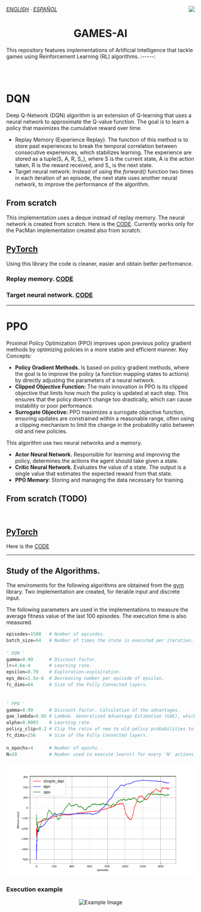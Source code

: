 *[ENGLISH](README.md) ∙ [ESPAÑOL](https://github.com/Danipiza/Games-AI/blob/main/README_ESP.md)* <img align="right" src="https://visitor-badge.laobi.icu/badge?page_id=danipiza.Games-AI" />

<h1 align="center"> GAMES-AI</h1>

This repository features implementations of Artificial Intelligence that tackle games using Reinforcement Learning (RL) algorithms.
:-----:

<br>
<br>
<!-- 
# INDEX
1. [DQN](#dqn)
-->

# DQN 
Deep Q-Network (DQN) algorithm is an extension of Q-learning that uses a neural network to approximate the Q-value function. The goal is to learn a policy that maximizes the cumulative reward over time. 
- Replay Memory (Experience Replay). The function of this method is to store past experiences to break the temporal correlation between consecutive experiences, which stabilizes learning. The experience are stored as a tuple(S, A, R, S_), where S is the current state, A is the action taken, R is the reward received, and S_ is the next state.
- Target neural network: Instead of using the _forward()_ function two times in each iteration of an episode, the next state uses another neural network, to improve the performance of the algorithm.

## From scratch 
This implementation uses a deque instead of replay memory. The neural network is created from scratch. Here is the [CODE](https://github.com/Danipiza/Games-AI/blob/main/AI_Models/from_scratch/simple_dqn.py). Currently works only for the PacMan implementation created also from scratch.

## [PyTorch](https://github.com/pytorch/pytorch) 
Using this library the code is cleaner, easier and obtain better performance. 

### Replay memory. [CODE](https://github.com/Danipiza/Games-AI/blob/main/AI_Models/pytorch/simple_dqn.py)

### Target neural network. [CODE](https://github.com/Danipiza/Games-AI/blob/main/AI_Models/pytorch/dqn.py)
<hr>

# PPO
Proximal Policy Optimization (PPO) improves upon previous policy gradient methods by optimizing policies in a more stable and efficient manner. Key Concepts:
- **Policy Gradient Methods.** Is based on policy gradient methods, where the goal is to improve the policy (a function mapping states to actions) by directly adjusting the parameters of a neural network.
- **Clipped Objective Function:** The main innovation in PPO is its clipped objective that limits how much the policy is updated at each step. This ensures that the policy doesn't change too drastically, which can cause instability or poor performance.
- **Surrogate Objective:** PPO maximizes a surrogate objective function, ensuring updates are constrained within a reasonable range, often using a clipping mechanism to limit the change in the probability ratio between old and new policies.

This algorithm use two neural networks and a memory.
- **Actor Neural Network.** Responsible for learning and improving the policy, determines the actions the agent should take given a state.
- **Critic Neural Network.** Evaluates the value of a state. The output is a single value that estimates the expected reward from that state.    
- **PPO Memory**: Storing and managing the data necessary for training.

## From scratch (TODO)
<br>

## [PyTorch](https://github.com/pytorch/pytorch) 
Here is the [CODE](https://github.com/Danipiza/Games-AI/blob/main/AI_Models/pytorch/ppo.py)

<hr>

## Study of the Algorithms.

The enviroments for the following algorithms are obtained from the [gym](https://www.gymlibrary.dev/) library. Two implementation are created, for iterable input and discrete input.


The following parameters are used in the implementations to measure the average fitness value of the last 100 episodes. The execution time is also measured.
```Python
episodes=1500   # Number of episodes.
batch_size=64   # Number of times the state is executed per iteration.

' DQN '
gamma=0.99      # Discount factor.
lr=4.6e-4       # Learning rate.   
epsilon=0.70    # Exploration-exploitation. 
eps_dec=2.5e-6  # Decreasing number per episode of epsilon.
fc_dims=64      # Size of the Fully Connected layers.


' PPO '
gamma=0.99      # Discount factor. Calculation of the advantages.
gae_lambda=0.95 # Lambda. Generalized Advantage Estimation (GAE), which helps compute the advantage in PPO.
alpha=0.0003    # Learning rate.    
policy_clip=0.2 # Clip the ratio of new to old policy probabilities to stabilize training.       
fc_dims=256     # Size of the Fully Connected layers.

n_epochs=4      # Number of epochs.
N=20            # Number used to execute learn() for every 'N' actions taken
```


<div align="center">
  <img src="https://github.com/Danipiza/Games-AI/blob/main/Games/Gym/LunarLander-v2/analysis/simpledqn_dqn_ppo.webp" alt="Example Image" width="600">
</div>

### Execution example

<div align="center">
  <img src="https://github.com/Danipiza/Games-AI/blob/main/Games/Gym/LunarLander-v2/executions/dqn_exec_exemple.gif" alt="Example Image" width="600">
</div>
